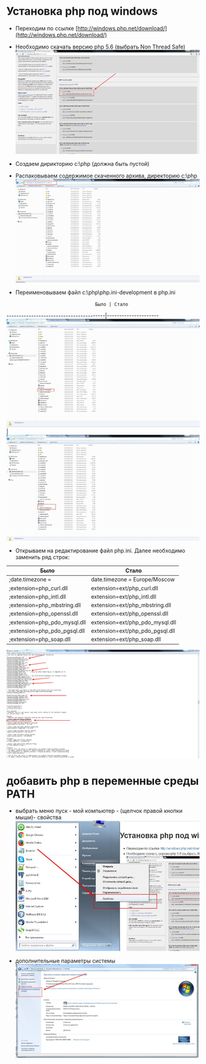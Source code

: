# Установка php под windows

- Переходим по ссылке [http://windows.php.net/download/](http://windows.php.net/download/)
- Необходимо скачать версию php 5.6 (выбрать Non Thread Safe)
![php_download](php_download.jpg)
- Создаем дирикторию c:\php (должна быть пустой)
- Распаковываем содержимое скаченного архива, директорию c:\php
![install_php](install_php.jpg)
- Переименовываем файл c:\php\php.ini-development в php.ini

                                   Было | Стало  
----------------------------------------|---------------------
![ini-development](ini_development.jpg) | ![ini](ini.jpg)

- Открываем на редактирование файл php.ini. Далее необходимо заменить ряд  строк:

Было                        |Стало
----------------------------|------------------------------
;date.timezone =            | date.timezone = Europe/Moscow
;extension=php_curl.dll     | extension=ext/php_curl.dll
;extension=php_intl.dll     | extension=ext/php_intl.dll
;extension=php_mbstring.dll | extension=ext/php_mbstring.dll
;extension=php_openssl.dll  | extension=ext/php_openssl.dll
;extension=php_pdo_mysql.dll| extension=ext/php_pdo_mysql.dll
;extension=php_pdo_pgsql.dll| extension=ext/php_pdo_pgsql.dll
;extension=php_soap.dll     | extension=ext/php_soap.dll

![add_ext](add_ext.jpg)

# добавить php в переменные среды PATH

- выбрать меню пуск - мой компьютер - (щелчок правой кнопки мыши)- свойства
![ 	my_computer_property]( 	my_computer_property.jpg )

- дополнительные параметры системы
![advanced_setting](advanced_setting.jpg) 
